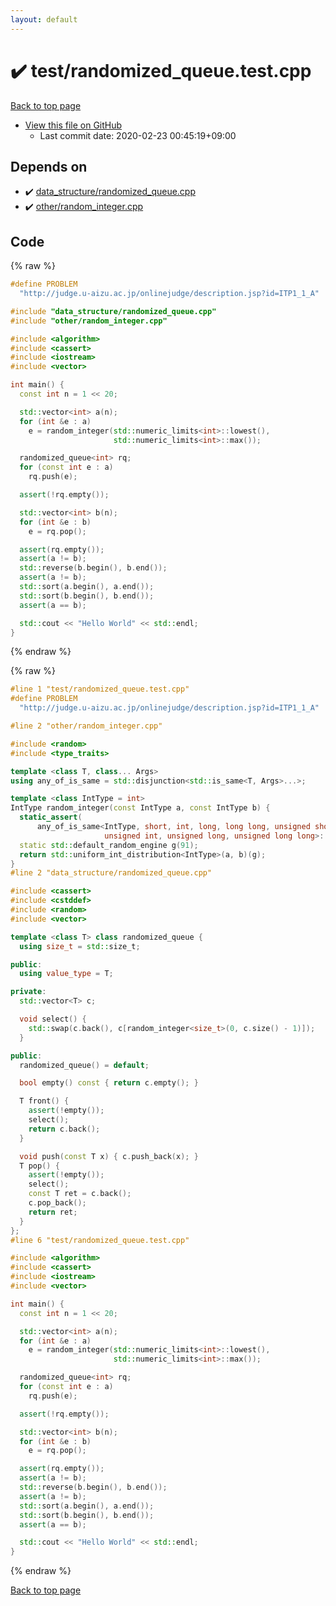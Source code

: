 ```yaml
---
layout: default
---
```


<!-- mathjax config similar to math.stackexchange -->
<script type="text/javascript" async
  src="https://cdnjs.cloudflare.com/ajax/libs/mathjax/2.7.5/MathJax.js?config=TeX-MML-AM_CHTML">
</script>
<script type="text/x-mathjax-config">
  MathJax.Hub.Config({
    TeX: { equationNumbers: { autoNumber: "AMS" }},
    tex2jax: {
      inlineMath: [ ['$','$'] ],
      processEscapes: true
    },
    "HTML-CSS": { matchFontHeight: false },
    displayAlign: "left",
    displayIndent: "2em"
  });
</script>

<script type="text/javascript" src="https://cdnjs.cloudflare.com/ajax/libs/jquery/3.4.1/jquery.min.js"></script>
<script src="https://cdn.jsdelivr.net/npm/jquery-balloon-js@1.1.2/jquery.balloon.min.js" integrity="sha256-ZEYs9VrgAeNuPvs15E39OsyOJaIkXEEt10fzxJ20+2I=" crossorigin="anonymous"></script>
<script type="text/javascript" src="../../assets/js/copy-button.js"></script>
<link rel="stylesheet" href="../../assets/css/copy-button.css" />


# :heavy_check_mark: test/randomized_queue.test.cpp

<a href="../../index.html">Back to top page</a>

* <a href="{{ site.github.repository_url }}/blob/master/test/randomized_queue.test.cpp">View this file on GitHub</a>
    - Last commit date: 2020-02-23 00:45:19+09:00




## Depends on

* :heavy_check_mark: <a href="../../library/data_structure/randomized_queue.cpp.html">data_structure/randomized_queue.cpp</a>
* :heavy_check_mark: <a href="../../library/other/random_integer.cpp.html">other/random_integer.cpp</a>


## Code

<a id="unbundled"></a>
{% raw %}
```cpp
#define PROBLEM                                                                \
  "http://judge.u-aizu.ac.jp/onlinejudge/description.jsp?id=ITP1_1_A"

#include "data_structure/randomized_queue.cpp"
#include "other/random_integer.cpp"

#include <algorithm>
#include <cassert>
#include <iostream>
#include <vector>

int main() {
  const int n = 1 << 20;

  std::vector<int> a(n);
  for (int &e : a)
    e = random_integer(std::numeric_limits<int>::lowest(),
                       std::numeric_limits<int>::max());

  randomized_queue<int> rq;
  for (const int e : a)
    rq.push(e);

  assert(!rq.empty());

  std::vector<int> b(n);
  for (int &e : b)
    e = rq.pop();

  assert(rq.empty());
  assert(a != b);
  std::reverse(b.begin(), b.end());
  assert(a != b);
  std::sort(a.begin(), a.end());
  std::sort(b.begin(), b.end());
  assert(a == b);

  std::cout << "Hello World" << std::endl;
}
```
{% endraw %}

<a id="bundled"></a>
{% raw %}
```cpp
#line 1 "test/randomized_queue.test.cpp"
#define PROBLEM                                                                \
  "http://judge.u-aizu.ac.jp/onlinejudge/description.jsp?id=ITP1_1_A"

#line 2 "other/random_integer.cpp"

#include <random>
#include <type_traits>

template <class T, class... Args>
using any_of_is_same = std::disjunction<std::is_same<T, Args>...>;

template <class IntType = int>
IntType random_integer(const IntType a, const IntType b) {
  static_assert(
      any_of_is_same<IntType, short, int, long, long long, unsigned short,
                     unsigned int, unsigned long, unsigned long long>::value);
  static std::default_random_engine g(91);
  return std::uniform_int_distribution<IntType>(a, b)(g);
}
#line 2 "data_structure/randomized_queue.cpp"

#include <cassert>
#include <cstddef>
#include <random>
#include <vector>

template <class T> class randomized_queue {
  using size_t = std::size_t;

public:
  using value_type = T;

private:
  std::vector<T> c;

  void select() {
    std::swap(c.back(), c[random_integer<size_t>(0, c.size() - 1)]);
  }

public:
  randomized_queue() = default;

  bool empty() const { return c.empty(); }

  T front() {
    assert(!empty());
    select();
    return c.back();
  }

  void push(const T x) { c.push_back(x); }
  T pop() {
    assert(!empty());
    select();
    const T ret = c.back();
    c.pop_back();
    return ret;
  }
};
#line 6 "test/randomized_queue.test.cpp"

#include <algorithm>
#include <cassert>
#include <iostream>
#include <vector>

int main() {
  const int n = 1 << 20;

  std::vector<int> a(n);
  for (int &e : a)
    e = random_integer(std::numeric_limits<int>::lowest(),
                       std::numeric_limits<int>::max());

  randomized_queue<int> rq;
  for (const int e : a)
    rq.push(e);

  assert(!rq.empty());

  std::vector<int> b(n);
  for (int &e : b)
    e = rq.pop();

  assert(rq.empty());
  assert(a != b);
  std::reverse(b.begin(), b.end());
  assert(a != b);
  std::sort(a.begin(), a.end());
  std::sort(b.begin(), b.end());
  assert(a == b);

  std::cout << "Hello World" << std::endl;
}

```
{% endraw %}

<a href="../../index.html">Back to top page</a>

